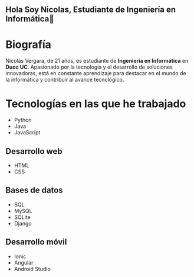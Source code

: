 ## Hola Soy Nicolas, Estudiante de Ingeniería en Informática👋

<!DOCTYPE html>
<html lang="en">
<head>
    <meta charset="UTF-8">
    <meta name="viewport" content="width=device-width, initial-scale=1.0">
        
</head>
<body>
    <div class="container">
        <h1>Biografía</h1>
    <p>Nicolás Vergara, de 21 años, es estudiante de <strong>Ingeniería en Informática</strong> en <strong>Duoc UC</strong>. Apasionado por la tecnología y el desarrollo de soluciones innovadoras, está en constante aprendizaje para destacar en el mundo de la informática y contribuir al avance tecnológico.</p>    
        <h1>Tecnologías en las que he trabajado</h1>
        <ul>
            <li>Python</li>
            <li>Java</li>
            <li>JavaScript</li>
        </ul>
        <h2>Desarrollo web</h2>
        <ul>
            <li>HTML</li>
            <li>CSS</li>
        </ul>
        <h2>Bases de datos</h2>
        <ul>
            <li>SQL</li>
            <li>MySQL</li>
            <li>SQLite</li>
            <li>Django</li>
        </ul>
        <h2>Desarrollo móvil</h2>
        <ul>
             <li>Ionic</li>
            <li>Angular</li>
            <li>Android Studio</li>
        </ul>
    </div>
</body>
</html>
